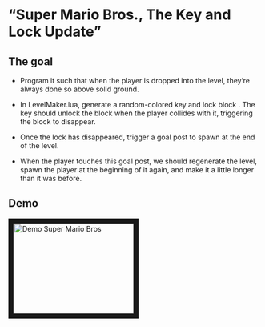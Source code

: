 # “Super Mario Bros., The Key and Lock Update”

## The goal

- Program it such that when the player is dropped into the level, they’re always done so above solid ground.
  
- In LevelMaker.lua, generate a random-colored key and lock block . The key should unlock the block when the player collides with it,
  triggering the block to disappear.

- Once the lock has disappeared, trigger a goal post to spawn at the end of the level.

- When the player touches this goal post, we should regenerate the level, spawn the player at the beginning of it again,
  and make it a little longer than it was before.

## Demo

<a href="http://www.youtube.com/watch?feature=player_embedded&v=gpzVrHwsTpM
" target="_blank"><img src="http://img.youtube.com/vi/gpzVrHwsTpM/0.jpg"
alt="Demo Super Mario Bros" width="240" height="180" border="10" /></a>
